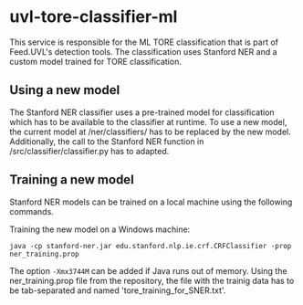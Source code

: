 # uvl-tore-classifier-ml

This service is responsible for the ML TORE classification that is part of Feed.UVL's detection tools. The classification uses Stanford NER and a custom model trained for TORE classification.

## Using a new model 

The Stanford NER classifier uses a pre-trained model for classification which has to be available to the classifier at runtime. To use a new model, the current model at /ner/classifiers/ has to be replaced by the new model. Additionally, the call to the Stanford NER function in /src/classifier/classifier.py  has to adapted.

## Training a new model

Stanford NER models can be trained on a local machine using the following commands.

Training the new model on a Windows machine:

`java -cp stanford-ner.jar edu.stanford.nlp.ie.crf.CRFClassifier -prop ner_training.prop`

The option `-Xmx3744M` can be added if Java runs out of memory. Using the ner_training.prop file from the repository, the file with the trainig data has to be tab-separated and named 'tore_training_for_SNER.txt'.
